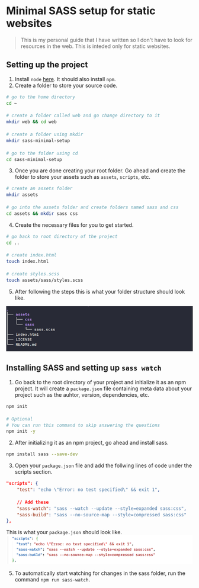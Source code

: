 # Minimal SASS setup for static websites

> This is my personal guide that I have written so I don't have to look for
> resources in the web. This is inteded only for static websites.

## Setting up the project

1. Install `node` [here](https://nodejs.org/en). It should also install `npm`.
2. Create a folder to store your source code.

```bash
# go to the home directory
cd ~

# create a folder called web and go change directory to it
mkdir web && cd web

# create a folder using mkdir
mkdir sass-minimal-setup

# go to the folder using cd
cd sass-minimal-setup
```

3. Once you are done creating your root folder. Go ahead and create the folder
   to store your assets such as `assets`, `scripts`, etc.

```bash
# create an assets folder
mkdir assets

# go into the assets folder and create folders named sass and css
cd assets && mkdir sass css
```

4. Create the necessary files for you to get started.

```bash
# go back to root directory of the project
cd ..

# create index.html
touch index.html

# create styles.scss
touch assets/sass/styles.scss
```

5. After following the steps this is what your folder structure should look like.

![tree structure](/assets/img/file-structure.png)

## Installing SASS and setting up `sass watch`

1. Go back to the root directory of your project and initialize it
   as an npm project. It will create a `package.json` file containing meta
   data about your project such as the auhtor, version, dependencies, etc.

```bash
npm init

# Optional
# You can run this command to skip answering the questions
npm init -y
```

2. After initializing it as an npm project, go ahead and install sass.

```bash
npm install sass --save-dev
```

3. Open your `package.json` file and add the follwing lines of code
   under the scripts section.

```json
"scripts": {
    "test": "echo \"Error: no test specified\" && exit 1",

    // Add these
    "sass-watch": "sass --watch --update --style=expanded sass:css",
    "sass-build": "sass --no-source-map --style=compressed sass:css"
},
```

This is what your `package.json` should look like.
![package json](/assets/img/package-json.png)

5. To automatically start watching for changes in the sass folder, run
   the command `npm run sass-watch`.
